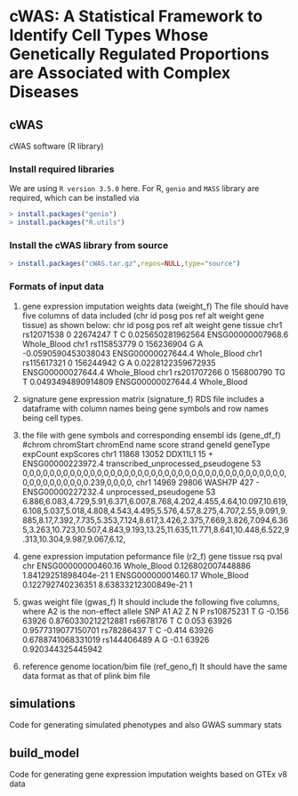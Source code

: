 # cWAS: A Statistical Framework to Identify Cell Types Whose Genetically Regulated Proportions are Associated with Complex Diseases 




## cWAS
cWAS software (R library)
### Install required libraries
We are using `R version 3.5.0`  here. 
For R, `genio` and `MASS` library are required, which can be installed via 
``` R
> install.packages("genio")
> install.packages("R.utils")
```
### Install the cWAS library from source
```R
> install.packages("cWAS.tar.gz",repos=NULL,type="source")
```
### Formats of input data
1. gene expression imputation weights data (weight_f)
   The file should have five columns of data included (chr id	posg	pos	ref	alt	weight	gene	tissue) as shown below:
   chr	id	posg	pos	ref	alt	weight	gene	tissue
   chr1	rs12071538	0	22674247	T	C	0.025650281962564	ENSG00000007968.6	Whole_Blood
   chr1	rs115853779	0	156236904	G	A	-0.0590590453038043	ENSG00000027644.4	Whole_Blood
   chr1	rs115617321	0	156244942	G	A	0.0228122359672935	ENSG00000027644.4	Whole_Blood
   chr1	rs201707266	0	156800790	TG	T	0.0493494890914809	ENSG00000027644.4	Whole_Blood
   
2. signature gene expression matrix (signature_f)
   RDS file includes a dataframe with column names being gene symbols and row names being cell types.
   
3. the file with gene symbols and corresponding ensembl ids (gene_df_f)
   #chrom	chromStart	chromEnd	name	score	strand	geneId	geneType	expCount	expScores
   chr1	11868	13052	DDX11L1	15	+	ENSG00000223972.4	transcribed_unprocessed_pseudogene	53	0,0,0,0,0,0,0,0,0,0,0,0,0,0,0,0,0,0,0,0,0,0,0,0,0,0,0,0,0,0,0,0,0,0,0,0,0,0,0,0,0,0,0,0,0,0,0,0,0.239,0,0,0,0,
   chr1	14969	29806	WASH7P	427	-	ENSG00000227232.4	unprocessed_pseudogene	53	   6.886,6.083,4.729,5.91,6.371,6.007,8.768,4.202,4.455,4.64,10.097,10.619,6.108,5.037,5.018,4.808,4.543,4.495,5.576,4.57,8.275,4.707,2.55,9.091,9.885,8.17,7.392,7.735,5.353,7.124,8.617,3.426,2.375,7.669,3.826,7.094,6.365,3.263,10.723,10.507,4.843,9.193,13.25,11.635,11.771,8.641,10.448,6.522,9.313,10.304,9.987,9.067,6.12,
   
 4. gene expression imputation peformance file (r2_f)
    gene	tissue	rsq	pval	chr
    ENSG00000000460.16	Whole_Blood	0.126802007448886	1.84129251898404e-21	1
    ENSG00000001460.17	Whole_Blood	0.122792740236351	8.63833212300849e-21	1
 
 5. gwas weight file (gwas_f)
    It should include the following five columns, where A2 is the non-effect allele
    SNP A1 A2 Z N P
    rs10875231 T G -0.156 63926 0.8760330212212881
    rs6678176 T C 0.053 63926 0.9577319077150701
    rs78286437 T C -0.414 63926 0.6788741068331019
    rs144406489 A G -0.1 63926 0.920344325445942
    
  6. reference genome location/bim file (ref_geno_f)
     It should have the same data format as that of plink bim file 


## simulations
Code for generating simulated phenotypes and also GWAS summary stats

## build_model
Code for generating gene expression imputation weights based on GTEx v8 data
